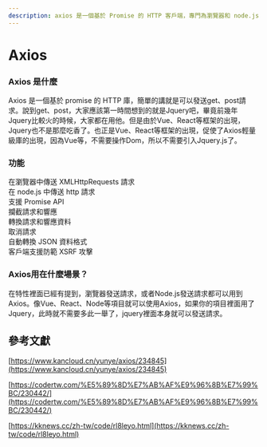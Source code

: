 ```yaml
---
description: axios 是一個基於 Promise 的 HTTP 客戶端，專門為瀏覽器和 node.js 服務
---
```


# Axios

### Axios 是什麼

Axios 是一個基於 promise 的 HTTP 庫，簡單的講就是可以發送get、post請求。說到get、post，大家應該第一時間想到的就是Jquery吧，畢竟前幾年Jquery比較火的時候，大家都在用他。但是由於Vue、React等框架的出現，Jquery也不是那麼吃香了。也正是Vue、React等框架的出現，促使了Axios輕量級庫的出現，因為Vue等，不需要操作Dom，所以不需要引入Jquery.js了。

### 功能

在瀏覽器中傳送 XMLHttpRequests 請求  
在 node.js 中傳送 http 請求  
支援 Promise API  
攔截請求和響應  
轉換請求和響應資料  
取消請求  
自動轉換 JSON 資料格式  
客戶端支援防範 XSRF 攻擊

### Axios用在什麼場景？

在特性裡面已經有提到，瀏覽器發送請求，或者Node.js發送請求都可以用到Axios。像Vue、React、Node等項目就可以使用Axios，如果你的項目裡面用了Jquery，此時就不需要多此一舉了，jquery裡面本身就可以發送請求。

## 參考文獻

[https://www.kancloud.cn/yunye/axios/234845](https://www.kancloud.cn/yunye/axios/234845)

[https://codertw.com/%E5%89%8D%E7%AB%AF%E9%96%8B%E7%99%BC/230442/](https://codertw.com/%E5%89%8D%E7%AB%AF%E9%96%8B%E7%99%BC/230442/)

[https://kknews.cc/zh-tw/code/rl8leyo.html](https://kknews.cc/zh-tw/code/rl8leyo.html)

